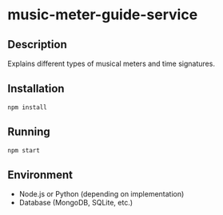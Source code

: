 # music-meter-guide-service

## Description
Explains different types of musical meters and time signatures.

## Installation
```
npm install
```

## Running
```
npm start
```

## Environment
- Node.js or Python (depending on implementation)
- Database (MongoDB, SQLite, etc.)

